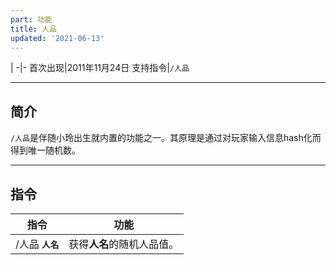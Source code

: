 ```yaml
---
part: 功能
title: 人品
updated: '2021-06-13'
---
```


 |
-|-
首次出现|2011年11月24日
支持指令|`/人品`

---

## 简介

`/人品`是伴随小玲出生就内置的功能之一。其原理是通过对玩家输入信息hash化而得到唯一随机数。

---

## 指令

指令|功能
---|---
/人品 **`人名`**|获得**人名**的随机人品值。